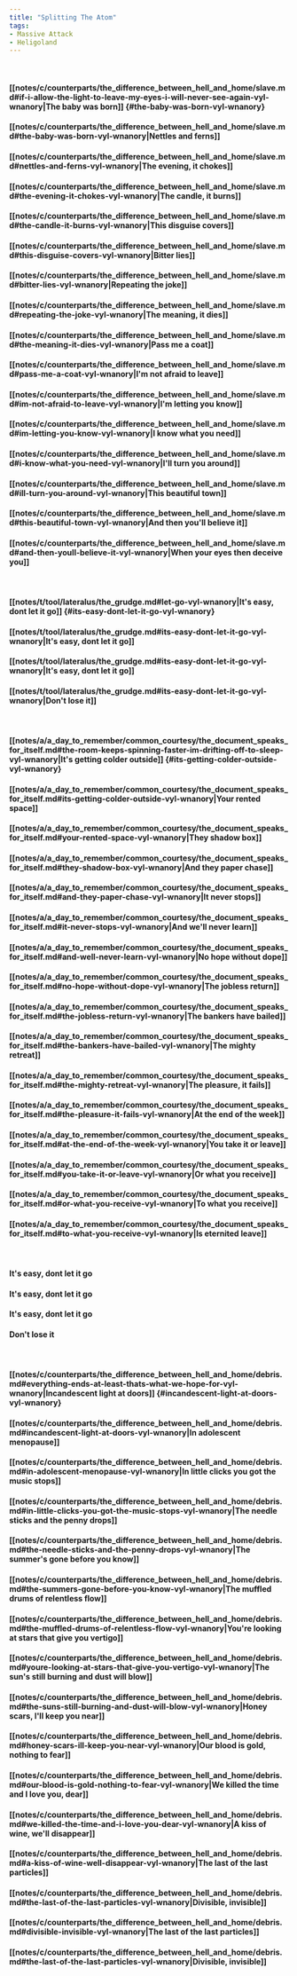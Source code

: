 ```yaml
---
title: "Splitting The Atom"
tags:
- Massive Attack
- Heligoland
---
```

&nbsp;
#### [[notes/c/counterparts/the_difference_between_hell_and_home/slave.md#if-i-allow-the-light-to-leave-my-eyes-i-will-never-see-again-vyl-wnanory|The baby was born]] {#the-baby-was-born-vyl-wnanory}
#### [[notes/c/counterparts/the_difference_between_hell_and_home/slave.md#the-baby-was-born-vyl-wnanory|Nettles and ferns]]
#### [[notes/c/counterparts/the_difference_between_hell_and_home/slave.md#nettles-and-ferns-vyl-wnanory|The evening, it chokes]]
#### [[notes/c/counterparts/the_difference_between_hell_and_home/slave.md#the-evening-it-chokes-vyl-wnanory|The candle, it burns]]
#### [[notes/c/counterparts/the_difference_between_hell_and_home/slave.md#the-candle-it-burns-vyl-wnanory|This disguise covers]]
#### [[notes/c/counterparts/the_difference_between_hell_and_home/slave.md#this-disguise-covers-vyl-wnanory|Bitter lies]]
#### [[notes/c/counterparts/the_difference_between_hell_and_home/slave.md#bitter-lies-vyl-wnanory|Repeating the joke]]
#### [[notes/c/counterparts/the_difference_between_hell_and_home/slave.md#repeating-the-joke-vyl-wnanory|The meaning, it dies]]
#### [[notes/c/counterparts/the_difference_between_hell_and_home/slave.md#the-meaning-it-dies-vyl-wnanory|Pass me a coat]]
#### [[notes/c/counterparts/the_difference_between_hell_and_home/slave.md#pass-me-a-coat-vyl-wnanory|I'm not afraid to leave]]
#### [[notes/c/counterparts/the_difference_between_hell_and_home/slave.md#im-not-afraid-to-leave-vyl-wnanory|I'm letting you know]]
#### [[notes/c/counterparts/the_difference_between_hell_and_home/slave.md#im-letting-you-know-vyl-wnanory|I know what you need]]
#### [[notes/c/counterparts/the_difference_between_hell_and_home/slave.md#i-know-what-you-need-vyl-wnanory|I'll turn you around]]
#### [[notes/c/counterparts/the_difference_between_hell_and_home/slave.md#ill-turn-you-around-vyl-wnanory|This beautiful town]]
#### [[notes/c/counterparts/the_difference_between_hell_and_home/slave.md#this-beautiful-town-vyl-wnanory|And then you'll believe it]]
#### [[notes/c/counterparts/the_difference_between_hell_and_home/slave.md#and-then-youll-believe-it-vyl-wnanory|When your eyes then deceive you]]
&nbsp;
#### [[notes/t/tool/lateralus/the_grudge.md#let-go-vyl-wnanory|It's easy, dont let it go]] {#its-easy-dont-let-it-go-vyl-wnanory}
#### [[notes/t/tool/lateralus/the_grudge.md#its-easy-dont-let-it-go-vyl-wnanory|It's easy, dont let it go]]
#### [[notes/t/tool/lateralus/the_grudge.md#its-easy-dont-let-it-go-vyl-wnanory|It's easy, dont let it go]]
#### [[notes/t/tool/lateralus/the_grudge.md#its-easy-dont-let-it-go-vyl-wnanory|Don't lose it]]
&nbsp;
#### [[notes/a/a_day_to_remember/common_courtesy/the_document_speaks_for_itself.md#the-room-keeps-spinning-faster-im-drifting-off-to-sleep-vyl-wnanory|It's getting colder outside]] {#its-getting-colder-outside-vyl-wnanory}
#### [[notes/a/a_day_to_remember/common_courtesy/the_document_speaks_for_itself.md#its-getting-colder-outside-vyl-wnanory|Your rented space]]
#### [[notes/a/a_day_to_remember/common_courtesy/the_document_speaks_for_itself.md#your-rented-space-vyl-wnanory|They shadow box]]
#### [[notes/a/a_day_to_remember/common_courtesy/the_document_speaks_for_itself.md#they-shadow-box-vyl-wnanory|And they paper chase]]
#### [[notes/a/a_day_to_remember/common_courtesy/the_document_speaks_for_itself.md#and-they-paper-chase-vyl-wnanory|It never stops]]
#### [[notes/a/a_day_to_remember/common_courtesy/the_document_speaks_for_itself.md#it-never-stops-vyl-wnanory|And we'll never learn]]
#### [[notes/a/a_day_to_remember/common_courtesy/the_document_speaks_for_itself.md#and-well-never-learn-vyl-wnanory|No hope without dope]]
#### [[notes/a/a_day_to_remember/common_courtesy/the_document_speaks_for_itself.md#no-hope-without-dope-vyl-wnanory|The jobless return]]
#### [[notes/a/a_day_to_remember/common_courtesy/the_document_speaks_for_itself.md#the-jobless-return-vyl-wnanory|The bankers have bailed]]
#### [[notes/a/a_day_to_remember/common_courtesy/the_document_speaks_for_itself.md#the-bankers-have-bailed-vyl-wnanory|The mighty retreat]]
#### [[notes/a/a_day_to_remember/common_courtesy/the_document_speaks_for_itself.md#the-mighty-retreat-vyl-wnanory|The pleasure, it fails]]
#### [[notes/a/a_day_to_remember/common_courtesy/the_document_speaks_for_itself.md#the-pleasure-it-fails-vyl-wnanory|At the end of the week]]
#### [[notes/a/a_day_to_remember/common_courtesy/the_document_speaks_for_itself.md#at-the-end-of-the-week-vyl-wnanory|You take it or leave]]
#### [[notes/a/a_day_to_remember/common_courtesy/the_document_speaks_for_itself.md#you-take-it-or-leave-vyl-wnanory|Or what you receive]]
#### [[notes/a/a_day_to_remember/common_courtesy/the_document_speaks_for_itself.md#or-what-you-receive-vyl-wnanory|To what you receive]]
#### [[notes/a/a_day_to_remember/common_courtesy/the_document_speaks_for_itself.md#to-what-you-receive-vyl-wnanory|Is eternited leave]]
&nbsp;
#### It's easy, dont let it go
#### It's easy, dont let it go
#### It's easy, dont let it go
#### Don't lose it
&nbsp;
#### [[notes/c/counterparts/the_difference_between_hell_and_home/debris.md#everything-ends-at-least-thats-what-we-hope-for-vyl-wnanory|Incandescent light at doors]] {#incandescent-light-at-doors-vyl-wnanory}
#### [[notes/c/counterparts/the_difference_between_hell_and_home/debris.md#incandescent-light-at-doors-vyl-wnanory|In adolescent menopause]]
#### [[notes/c/counterparts/the_difference_between_hell_and_home/debris.md#in-adolescent-menopause-vyl-wnanory|In little clicks you got the music stops]]
#### [[notes/c/counterparts/the_difference_between_hell_and_home/debris.md#in-little-clicks-you-got-the-music-stops-vyl-wnanory|The needle sticks and the penny drops]]
#### [[notes/c/counterparts/the_difference_between_hell_and_home/debris.md#the-needle-sticks-and-the-penny-drops-vyl-wnanory|The summer's gone before you know]]
#### [[notes/c/counterparts/the_difference_between_hell_and_home/debris.md#the-summers-gone-before-you-know-vyl-wnanory|The muffled drums of relentless flow]]
#### [[notes/c/counterparts/the_difference_between_hell_and_home/debris.md#the-muffled-drums-of-relentless-flow-vyl-wnanory|You're looking at stars that give you vertigo]]
#### [[notes/c/counterparts/the_difference_between_hell_and_home/debris.md#youre-looking-at-stars-that-give-you-vertigo-vyl-wnanory|The sun's still burning and dust will blow]]
#### [[notes/c/counterparts/the_difference_between_hell_and_home/debris.md#the-suns-still-burning-and-dust-will-blow-vyl-wnanory|Honey scars, I'll keep you near]]
#### [[notes/c/counterparts/the_difference_between_hell_and_home/debris.md#honey-scars-ill-keep-you-near-vyl-wnanory|Our blood is gold, nothing to fear]]
#### [[notes/c/counterparts/the_difference_between_hell_and_home/debris.md#our-blood-is-gold-nothing-to-fear-vyl-wnanory|We killed the time and I love you, dear]]
#### [[notes/c/counterparts/the_difference_between_hell_and_home/debris.md#we-killed-the-time-and-i-love-you-dear-vyl-wnanory|A kiss of wine, we'll disappear]]
#### [[notes/c/counterparts/the_difference_between_hell_and_home/debris.md#a-kiss-of-wine-well-disappear-vyl-wnanory|The last of the last particles]]
#### [[notes/c/counterparts/the_difference_between_hell_and_home/debris.md#the-last-of-the-last-particles-vyl-wnanory|Divisible, invisible]]
#### [[notes/c/counterparts/the_difference_between_hell_and_home/debris.md#divisible-invisible-vyl-wnanory|The last of the last particles]]
#### [[notes/c/counterparts/the_difference_between_hell_and_home/debris.md#the-last-of-the-last-particles-vyl-wnanory|Divisible, invisible]]
